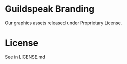 # Guildspeak Branding
Our graphics assets released under Proprietary License.

# License
See in LICENSE.md
